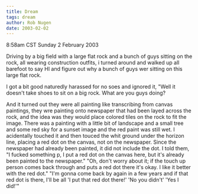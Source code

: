 ```yaml
---
title: Dream
tags: dream
author: Rob Nugen
date: 2003-02-02
---
```


<p class=date>8:58am CST Sunday 2 February 2003</p>

<p class=dream>Driving by a big field with a large flat rock and a
bunch of guys sitting on the rock, all wearing construction outfits, i
turned around and walked up all barefoot to say HI and figure out why
a bunch of guys wer sitting on this large flat rock.</p>

<p class=dream>I got a bit good naturedly harassed for no soes and
ignored it, "Well it doesn't take shoes to sit on a big rock.  What
are you guys doing?</p>

<p class=dream>And it turned out they were all painting like
transcribing from canvas paintings, they wre painting onto newspaper
that had been layed across the rock, and the idea was they would place
colored tiles on the rock to fit the image.  There was a painting with
a little bit of landscape and a small tree and some red sky for a
sunset image and the red paint was still wet.  I acidentally touched
it and then touced the whit ground under the horizon line, placing a
red dot on the canvas, not on the newspaper.  Since the newspaper had
already been painted, it did not include the dot.  I told them, "I
fucked something p, I put a red dot on the canvas here, but it's
already been painted to the newspaper."  "Oh, don't worry about it; if
the touch up person comes back through and puts a red dot there it's
okay.  I like it better with the red dot."  "I'm gonna come back by
again in a few years and if that red dot is there, I'll be all 'I put
that red dot there!' 'No you didn't' 'Yes I did!'"</p>
